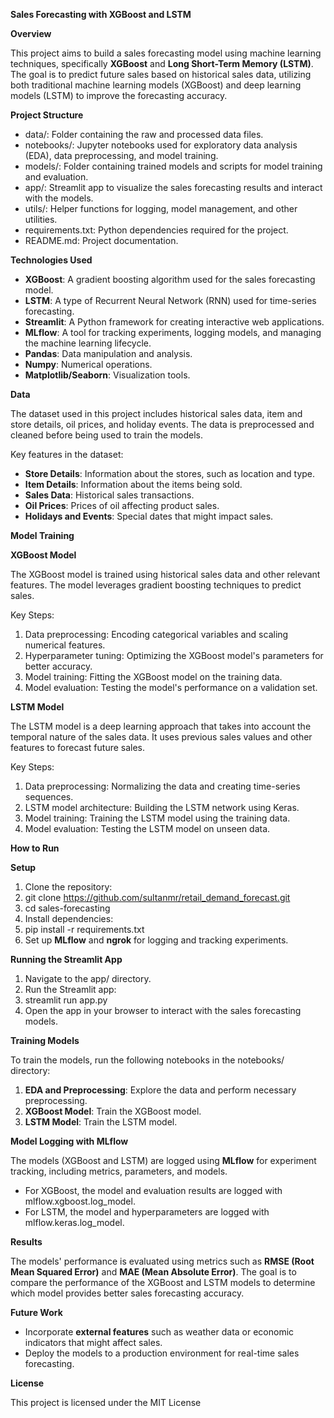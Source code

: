 **Sales Forecasting with XGBoost and LSTM**

**Overview**

This project aims to build a sales forecasting model using machine learning techniques, specifically **XGBoost** and **Long Short-Term Memory (LSTM)**. The goal is to predict future sales based on historical sales data, utilizing both traditional machine learning models (XGBoost) and deep learning models (LSTM) to improve the forecasting accuracy.

**Project Structure**

- data/: Folder containing the raw and processed data files.
- notebooks/: Jupyter notebooks used for exploratory data analysis (EDA), data preprocessing, and model training.
- models/: Folder containing trained models and scripts for model training and evaluation.
- app/: Streamlit app to visualize the sales forecasting results and interact with the models.
- utils/: Helper functions for logging, model management, and other utilities.
- requirements.txt: Python dependencies required for the project.
- README.md: Project documentation.

**Technologies Used**

- **XGBoost**: A gradient boosting algorithm used for the sales forecasting model.
- **LSTM**: A type of Recurrent Neural Network (RNN) used for time-series forecasting.
- **Streamlit**: A Python framework for creating interactive web applications.
- **MLflow**: A tool for tracking experiments, logging models, and managing the machine learning lifecycle.
- **Pandas**: Data manipulation and analysis.
- **Numpy**: Numerical operations.
- **Matplotlib/Seaborn**: Visualization tools.

**Data**

The dataset used in this project includes historical sales data, item and store details, oil prices, and holiday events. The data is preprocessed and cleaned before being used to train the models.

Key features in the dataset:

- **Store Details**: Information about the stores, such as location and type.
- **Item Details**: Information about the items being sold.
- **Sales Data**: Historical sales transactions.
- **Oil Prices**: Prices of oil affecting product sales.
- **Holidays and Events**: Special dates that might impact sales.

**Model Training**

**XGBoost Model**

The XGBoost model is trained using historical sales data and other relevant features. The model leverages gradient boosting techniques to predict sales.

Key Steps:

1. Data preprocessing: Encoding categorical variables and scaling numerical features.
2. Hyperparameter tuning: Optimizing the XGBoost model's parameters for better accuracy.
3. Model training: Fitting the XGBoost model on the training data.
4. Model evaluation: Testing the model's performance on a validation set.

**LSTM Model**

The LSTM model is a deep learning approach that takes into account the temporal nature of the sales data. It uses previous sales values and other features to forecast future sales.

Key Steps:

1. Data preprocessing: Normalizing the data and creating time-series sequences.
2. LSTM model architecture: Building the LSTM network using Keras.
3. Model training: Training the LSTM model using the training data.
4. Model evaluation: Testing the LSTM model on unseen data.

**How to Run**

**Setup**

1. Clone the repository:
2. git clone <https://github.com/sultanmr/retail_demand_forecast.git>
3. cd sales-forecasting
4. Install dependencies:
5. pip install -r requirements.txt
6. Set up **MLflow** and **ngrok** for logging and tracking experiments.

**Running the Streamlit App**

1. Navigate to the app/ directory.
2. Run the Streamlit app:
3. streamlit run app.py
4. Open the app in your browser to interact with the sales forecasting models.

**Training Models**

To train the models, run the following notebooks in the notebooks/ directory:

1. **EDA and Preprocessing**: Explore the data and perform necessary preprocessing.
2. **XGBoost Model**: Train the XGBoost model.
3. **LSTM Model**: Train the LSTM model.

**Model Logging with MLflow**

The models (XGBoost and LSTM) are logged using **MLflow** for experiment tracking, including metrics, parameters, and models.

- For XGBoost, the model and evaluation results are logged with mlflow.xgboost.log_model.
- For LSTM, the model and hyperparameters are logged with mlflow.keras.log_model.

**Results**

The models' performance is evaluated using metrics such as **RMSE (Root Mean Squared Error)** and **MAE (Mean Absolute Error)**. The goal is to compare the performance of the XGBoost and LSTM models to determine which model provides better sales forecasting accuracy.

**Future Work**

- Incorporate **external features** such as weather data or economic indicators that might affect sales.
- Deploy the models to a production environment for real-time sales forecasting.

**License**

This project is licensed under the MIT License